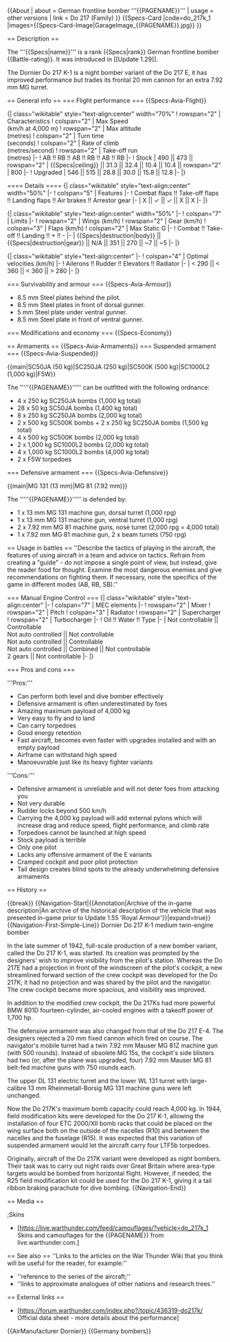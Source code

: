{{About
| about = German frontline bomber '''{{PAGENAME}}'''
| usage = other versions
| link = Do 217 (Family)
}}
{{Specs-Card
|code=do_217k_1
|images={{Specs-Card-Image|GarageImage_{{PAGENAME}}.jpg}}
}}

== Description ==

<!-- ''In the description, the first part should be about the history of and the creation and combat usage of the aircraft, as well as its key features. In the second part, tell the reader about the aircraft in the game. Insert a screenshot of the vehicle, so that if the novice player does not remember the vehicle by name, he will immediately understand what kind of vehicle the article is talking about.'' -->

The '''{{Specs|name}}''' is a rank {{Specs|rank}} German frontline bomber {{Battle-rating}}. It was introduced in [[Update 1.29]].

The Dornier Do 217 K-1 is a night bomber variant of the Do 217 E, it has improved performance but trades its frontal 20 mm cannon for an extra 7.92 mm MG turret.

== General info ==
=== Flight performance ===
{{Specs-Avia-Flight}}

<!-- ''Describe how the aircraft behaves in the air. Speed, manoeuvrability, acceleration and allowable loads - these are the most important characteristics of the vehicle.'' -->

{| class="wikitable" style="text-align:center" width="70%"
! rowspan="2" | Characteristics
! colspan="2" | Max Speed<br>(km/h at 4,000 m)
! rowspan="2" | Max altitude<br>(metres)
! colspan="2" | Turn time<br>(seconds)
! colspan="2" | Rate of climb<br>(metres/second)
! rowspan="2" | Take-off run<br>(metres)
|-
! AB !! RB !! AB !! RB !! AB !! RB
|-
! Stock
| 490 || 473 || rowspan="2" | {{Specs|ceiling}} || 31.3 || 32.4 || 10.4 || 10.4 || rowspan="2" | 800
|-
! Upgraded
| 546 || 515 || 28.8 || 30.0 || 15.8 || 12.8
|-
|}

==== Details ====
{| class="wikitable" style="text-align:center" width="50%"
|-
! colspan="5" | Features
|-
! Combat flaps !! Take-off flaps !! Landing flaps !! Air brakes !! Arrestor gear
|-
| X || ✓ || ✓ || X || X <!-- ✓ -->
|-
|}

{| class="wikitable" style="text-align:center" width="50%"
|-
! colspan="7" | Limits
|-
! rowspan="2" | Wings (km/h)
! rowspan="2" | Gear (km/h)
! colspan="3" | Flaps (km/h)
! colspan="2" | Max Static G
|-
! Combat !! Take-off !! Landing !! + !! -
|-
| {{Specs|destruction|body}} || {{Specs|destruction|gear}} || N/A || 351 || 270 || ~7 || ~5
|-
|}

{| class="wikitable" style="text-align:center"
|-
! colspan="4" | Optimal velocities (km/h)
|-
! Ailerons !! Rudder !! Elevators !! Radiator
|-
| < 290 || < 360 || < 360 || > 280
|-
|}

=== Survivability and armour ===
{{Specs-Avia-Armour}}

<!-- ''Examine the survivability of the aircraft. Note how vulnerable the structure is and how secure the pilot is, whether the fuel tanks are armoured, etc. Describe the armour, if there is any, and also mention the vulnerability of other critical aircraft systems.'' -->

- 8.5 mm Steel plates behind the pilot.
- 8.5 mm Steel plates in front of dorsal gunner.
- 5 mm Steel plate under ventral gunner.
- 8.5 mm Steel plate in front of ventral gunner.

=== Modifications and economy ===
{{Specs-Economy}}

== Armaments ==
{{Specs-Avia-Armaments}}
=== Suspended armament ===
{{Specs-Avia-Suspended}}

<!-- ''Describe the aircraft's suspended armament: additional cannons under the wings, bombs, rockets and torpedoes. This section is especially important for bombers and attackers. If there is no suspended weaponry remove this subsection.'' -->

{{main|SC50JA (50 kg)|SC250JA (250 kg)|SC500K (500 kg)|SC1000L2 (1,000 kg)|F5W}}

The '''''{{PAGENAME}}''''' can be outfitted with the following ordnance:

- 4 x 250 kg SC250JA bombs (1,000 kg total)
- 28 x 50 kg SC50JA bombs (1,400 kg total)
- 8 x 250 kg SC250JA bombs (2,000 kg total)
- 2 x 500 kg SC500K bombs + 2 x 250 kg SC250JA bombs (1,500 kg total)
- 4 x 500 kg SC500K bombs (2,000 kg total)
- 2 x 1,000 kg SC1000L2 bombs (2,000 kg total)
- 4 x 1,000 kg SC1000L2 bombs (4,000 kg total)
- 2 x F5W torpedoes

=== Defensive armament ===
{{Specs-Avia-Defensive}}

<!-- ''Defensive armament with turret machine guns or cannons, crewed by gunners. Examine the number of gunners and what belts or drums are better to use. If defensive weaponry is not available, remove this subsection.'' -->

{{main|MG 131 (13 mm)|MG 81 (7.92 mm)}}

The '''''{{PAGENAME}}''''' is defended by:

- 1 x 13 mm MG 131 machine gun, dorsal turret (1,000 rpg)
- 1 x 13 mm MG 131 machine gun, ventral turret (1,000 rpg)
- 2 x 7.92 mm MG 81 machine guns, nose turret (2,000 rpg = 4,000 total)
- 1 x 7.92 mm MG 81 machine gun, 2 x beam turrets (750 rpg)

== Usage in battles ==
''Describe the tactics of playing in the aircraft, the features of using aircraft in a team and advice on tactics. Refrain from creating a "guide" - do not impose a single point of view, but instead, give the reader food for thought. Examine the most dangerous enemies and give recommendations on fighting them. If necessary, note the specifics of the game in different modes (AB, RB, SB).''

=== Manual Engine Control ===
{| class="wikitable" style="text-align:center"
|-
! colspan="7" | MEC elements
|-
! rowspan="2" | Mixer
! rowspan="2" | Pitch
! colspan="3" | Radiator
! rowspan="2" | Supercharger
! rowspan="2" | Turbocharger
|-
! Oil !! Water !! Type
|-
| Not controllable || Controllable<br>Not auto controlled || Not controllable<br>Not auto controlled || Controllable<br>Not auto controlled || Combined || Not controllable<br>2 gears || Not controllable
|-
|}

=== Pros and cons ===

<!-- ''Summarise and briefly evaluate the vehicle in terms of its characteristics and combat effectiveness. Mark its pros and cons in the bulleted list. Try not to use more than 6 points for each of the characteristics. Avoid using categorical definitions such as "bad", "good" and the like - use substitutions with softer forms such as "inadequate" and "effective".'' -->

'''Pros:'''

- Can perform both level and dive bomber effectively
- Defensive armament is often underestimated by foes
- Amazing maximum payload of 4,000 kg
- Very easy to fly and to land
- Can carry torpedoes
- Good energy retention
- Fast aircraft, becomes even faster with upgrades installed and with an empty payload
- Airframe can withstand high speed
- Manoeuvrable just like its heavy fighter variants

'''Cons:'''

- Defensive armament is unreliable and will not deter foes from attacking you
- Not very durable
- Rudder locks beyond 500 km/h
- Carrying the 4,000 kg payload will add external pylons which will increase drag and reduce speed, flight performance, and climb rate
- Torpedoes cannot be launched at high speed
- Stock payload is terrible
- Only one pilot
- Lacks any offensive armament of the E variants
- Cramped cockpit and poor pilot protection
- Tail design creates blind spots to the already underwhelming defensive armaments

== History ==

<!-- ''Describe the history of the creation and combat usage of the aircraft in more detail than in the introduction. If the historical reference turns out to be too long, take it to a separate article, taking a link to the article about the vehicle and adding a block "/History" (example: <nowiki>https://wiki.warthunder.com/(Vehicle-name)/History</nowiki>) and add a link to it here using the <code>main</code> template. Be sure to reference text and sources by using <code><nowiki><ref></ref></nowiki></code>, as well as adding them at the end of the article with <code><nowiki><references /></nowiki></code>. This section may also include the vehicle's dev blog entry (if applicable) and the in-game encyclopedia description (under <code><nowiki>=== In-game description ===</nowiki></code>, also if applicable).'' -->

{{break}}
{{Navigation-Start|{{Annotation|Archive of the in-game description|An archive of the historical description of the vehicle that was presented in-game prior to Update 1.55 'Royal Armour'}}|expand=true}}
{{Navigation-First-Simple-Line}}
Dornier Do 217 K-1 medium twin-engine bomber

In the late summer of 1942, full-scale production of a new bomber variant, called the Do 217 K-1, was started. Its creation was prompted by the designers' wish to improve visibility from the pilot's station. Whereas the Do 217E had a projection in front of the windscreen of the pilot's cockpit, a new streamlined forward section of the crew cockpit was developed for the Do 217K; it had no projection and was shared by the pilot and the navigator. The crew cockpit became more spacious, and visibility was improved.

In addition to the modified crew cockpit, the Do 217Ks had more powerful BMW 801D fourteen-cylinder, air-cooled engines with a takeoff power of 1,700 hp.

The defensive armament was also changed from that of the Do 217 E-4. The designers rejected a 20 mm fixed cannon which fired on course. The navigator's mobile turret had a twin 7.92 mm Mauser MG 81Z machine gun (with 500 rounds). Instead of obsolete MG 15s, the cockpit's side blisters had two (or, after the plane was upgraded, four) 7.92 mm Mauser MG 81 belt-fed machine guns with 750 rounds each.

The upper DL 131 electric turret and the lower WL 131 turret with large-calibre 13 mm Rheinmetall-Borsig MG 131 machine guns were left unchanged.

Now the Do 217K's maximum bomb capacity could reach 4,000 kg. In 1944, field modification kits were developed for the Do 217 K-1, allowing the installation of four ETC 2000/XII bomb racks that could be placed on the wing surface both on the outside of the nacelles (R10) and between the nacelles and the fuselage (R15). It was expected that this variation of suspended armament would let the aircraft carry four LTF5b torpedoes.

Originally, aircraft of the Do 217K variant were developed as night bombers. Their task was to carry out night raids over Great Britain where area-type targets would be bombed from horizontal flight. However, if needed, the R25 field modification kit could be used for the Do 217 K-1, giving it a tail ribbon braking parachute for dive bombing.
{{Navigation-End}}

== Media ==

<!-- ''Excellent additions to the article would be video guides, screenshots from the game, and photos.'' -->

;Skins

- [https://live.warthunder.com/feed/camouflages/?vehicle=do_217k_1 Skins and camouflages for the {{PAGENAME}} from live.warthunder.com.]

== See also ==
''Links to the articles on the War Thunder Wiki that you think will be useful for the reader, for example:''

- ''reference to the series of the aircraft;''
- ''links to approximate analogues of other nations and research trees.''

== External links ==

<!-- ''Paste links to sources and external resources, such as:''
* ''topic on the official game forum;''
* ''other literature.'' -->

- [https://forum.warthunder.com/index.php?/topic/436319-do217k/ Official data sheet - more details about the performance]

{{AirManufacturer Dornier}}
{{Germany bombers}}
